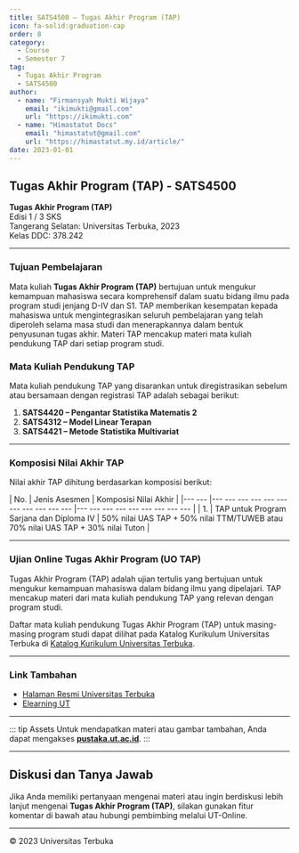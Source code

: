 ```yaml
--- 
title: SATS4500 – Tugas Akhir Program (TAP)
icon: fa-solid:graduation-cap
order: 8
category:
  - Course
  - Semester 7
tag:
  - Tugas Akhir Program
  - SATS4500
author:
  - name: "Firmansyah Mukti Wijaya"
    email: "ikimukti@gmail.com"
    url: "https://ikimukti.com"
  - name: "Himastatut Docs"
    email: "himastatut@gmail.com"
    url: "https://himastatut.my.id/article/"
date: 2023-01-01
--- 
```


## Tugas Akhir Program (TAP) - SATS4500

**Tugas Akhir Program (TAP)**  
Edisi 1 / 3 SKS  
Tangerang Selatan: Universitas Terbuka, 2023  
Kelas DDC: 378.242

--- 

### Tujuan Pembelajaran

Mata kuliah **Tugas Akhir Program (TAP)** bertujuan untuk mengukur kemampuan mahasiswa secara komprehensif dalam suatu bidang ilmu pada program studi jenjang D-IV dan S1. TAP memberikan kesempatan kepada mahasiswa untuk mengintegrasikan seluruh pembelajaran yang telah diperoleh selama masa studi dan menerapkannya dalam bentuk penyusunan tugas akhir. Materi TAP mencakup materi mata kuliah pendukung TAP dari setiap program studi.

### Mata Kuliah Pendukung TAP
Mata kuliah pendukung TAP yang disarankan untuk diregistrasikan sebelum atau bersamaan dengan registrasi TAP adalah sebagai berikut:
1. **SATS4420 – Pengantar Statistika Matematis 2**
2. **SATS4312 – Model Linear Terapan**
3. **SATS4421 – Metode Statistika Multivariat**

--- 

### Komposisi Nilai Akhir TAP

Nilai akhir TAP dihitung berdasarkan komposisi berikut:

| No.  | Jenis Asesmen                  | Komposisi Nilai Akhir     |
|--- --- |--- --- --- --- --- --- --- --- --- --- --- |--- --- --- --- --- --- --- --- --- |
| 1.   | TAP untuk Program Sarjana dan Diploma IV | 50% nilai UAS TAP + 50% nilai TTM/TUWEB atau 70% nilai UAS TAP + 30% nilai Tuton |

--- 

### Ujian Online Tugas Akhir Program (UO TAP)

Tugas Akhir Program (TAP) adalah ujian tertulis yang bertujuan untuk mengukur kemampuan mahasiswa dalam bidang ilmu yang dipelajari. TAP mencakup materi dari mata kuliah pendukung TAP yang relevan dengan program studi. 

Daftar mata kuliah pendukung Tugas Akhir Program (TAP) untuk masing-masing program studi dapat dilihat pada Katalog Kurikulum Universitas Terbuka di [Katalog Kurikulum Universitas Terbuka](https://www.ut.ac.id/katalog).

--- 

### Link Tambahan

- [Halaman Resmi Universitas Terbuka](https://www.ut.ac.id)
- [Elearning UT](http://elearning.ut.ac.id)

--- 

::: tip Assets
Untuk mendapatkan materi atau gambar tambahan, Anda dapat mengakses **[pustaka.ut.ac.id](https://pustaka.ut.ac.id)**.
:::

--- 

## Diskusi dan Tanya Jawab

Jika Anda memiliki pertanyaan mengenai materi atau ingin berdiskusi lebih lanjut mengenai **Tugas Akhir Program (TAP)**, silakan gunakan fitur komentar di bawah atau hubungi pembimbing melalui UT-Online.

--- 

<footer>
  <p>© 2023 Universitas Terbuka</p>
</footer>
